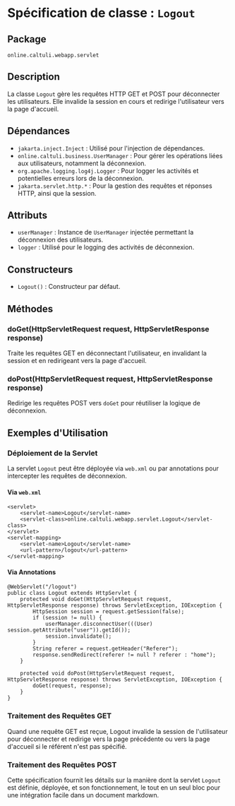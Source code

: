 # Spécification de classe : `Logout`

## Package
`online.caltuli.webapp.servlet`

## Description
La classe `Logout` gère les requêtes HTTP GET et POST pour déconnecter les utilisateurs. Elle invalide la session en cours et redirige l'utilisateur vers la page d'accueil.

## Dépendances
- `jakarta.inject.Inject` : Utilisé pour l'injection de dépendances.
- `online.caltuli.business.UserManager` : Pour gérer les opérations liées aux utilisateurs, notamment la déconnexion.
- `org.apache.logging.log4j.Logger` : Pour logger les activités et potentielles erreurs lors de la déconnexion.
- `jakarta.servlet.http.*` : Pour la gestion des requêtes et réponses HTTP, ainsi que la session.

## Attributs
- `userManager` : Instance de `UserManager` injectée permettant la déconnexion des utilisateurs.
- `logger` : Utilisé pour le logging des activités de déconnexion.

## Constructeurs
- `Logout()` : Constructeur par défaut.

## Méthodes
### doGet(HttpServletRequest request, HttpServletResponse response)
Traite les requêtes GET en déconnectant l'utilisateur, en invalidant la session et en redirigeant vers la page d'accueil.

### doPost(HttpServletRequest request, HttpServletResponse response)
Redirige les requêtes POST vers `doGet` pour réutiliser la logique de déconnexion.

## Exemples d'Utilisation
### Déploiement de la Servlet
La servlet `Logout` peut être déployée via `web.xml` ou par annotations pour intercepter les requêtes de déconnexion.

#### Via `web.xml`
    <servlet>
        <servlet-name>Logout</servlet-name>
        <servlet-class>online.caltuli.webapp.servlet.Logout</servlet-class>
    </servlet>
    <servlet-mapping>
        <servlet-name>Logout</servlet-name>
        <url-pattern>/logout</url-pattern>
    </servlet-mapping>

#### Via Annotations
    @WebServlet("/logout")
    public class Logout extends HttpServlet {
        protected void doGet(HttpServletRequest request, HttpServletResponse response) throws ServletException, IOException {
            HttpSession session = request.getSession(false);
            if (session != null) {
                userManager.disconnectUser(((User) session.getAttribute("user")).getId());
                session.invalidate();
            }
            String referer = request.getHeader("Referer");
            response.sendRedirect(referer != null ? referer : "home");
        }

        protected void doPost(HttpServletRequest request, HttpServletResponse response) throws ServletException, IOException {
            doGet(request, response);
        }
    }

### Traitement des Requêtes GET

Quand une requête GET est reçue, Logout invalide la session de l'utilisateur 
pour déconnecter et redirige vers la page précédente ou vers la page d'accueil 
si le référent n'est pas spécifié.

### Traitement des Requêtes POST


Cette spécification fournit les détails sur la manière dont la servlet `Logout` 
est définie, déployée, et son fonctionnement, le tout en un seul bloc pour une 
intégration facile dans un document markdown.

